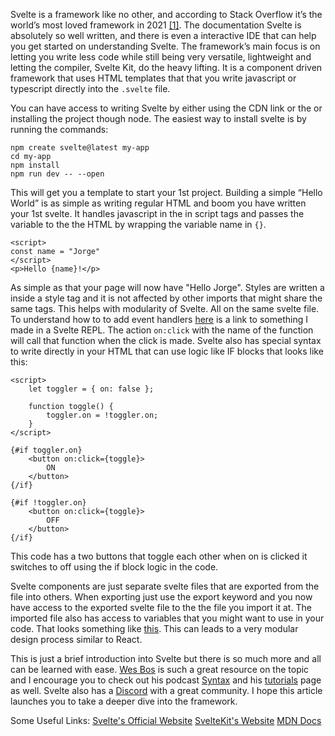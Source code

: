 Svelte is a framework like no other, and according to Stack Overflow it’s the world’s most loved framework in 2021 [[1]](https://insights.stackoverflow.com/survey/2021#most-loved-dreaded-and-wanted-webframe-love-dread). The documentation Svelte is absolutely so well written, and there is even a interactive IDE that can help you get started on understanding Svelte. The framework’s main focus is on letting you write less code while still being very versatile, lightweight and letting the compiler, Svelte Kit, do the heavy lifting. It is a component driven framework that uses HTML templates that that you write javascript or typescript directly into the `.svelte` file.

You can have access to writing Svelte by either using the CDN link or the or installing the project though node. The easiest way to install svelte is by running the commands:
```
npm create svelte@latest my-app
cd my-app
npm install
npm run dev -- --open
```
This will get you a template to start your 1st project. Building a simple “Hello World” is as simple as writing regular HTML and boom you have written your 1st svelte. It handles javascript in the in script tags and passes the variable to the the HTML by wrapping the variable name in `{}`.
```
<script>
const name = "Jorge"
</script>
<p>Hello {name}!</p>
```
As simple as that your page will now have "Hello Jorge". Styles are written a inside a style tag and it is not affected by other imports that might share the same tags. This helps with modularity of Svelte. All on the same svelte file. To understand how to to add event handlers [here](https://svelte.dev/repl/f9e5429cd9d343179a44478587a11747?version=3.49.0) is a link to something I made in a Svelte REPL. The action `on:click` with the name of the function will call that function when the click is made. Svelte also has special syntax to write directly in your HTML that can use logic like IF blocks that looks like this:
```
<script>
	let toggler = { on: false };

	function toggle() {
		toggler.on = !toggler.on;
	}
</script>

{#if toggler.on}
	<button on:click={toggle}>
		ON
	</button>
{/if}

{#if !toggler.on}
	<button on:click={toggle}>
		OFF
	</button>
{/if}
```
This code has a two buttons that toggle each other when on is clicked it switches to off using the if block logic in the code.


Svelte components are just separate svelte files that are exported from the file into others. When exporting just use the export keyword and you now have access to the exported svelte file to the the file you import it at. The imported file also has access to variables that you might want to use in your code. That looks something like [this](https://svelte.dev/tutorial/declaring-props). This can leads to a very modular design process similar to React. 

This is just a brief introduction into Svelte but there is so much more and all can be learned with ease. [Wes Bos](https://twitter.com/wesbos) is such a great resource on the topic and I encourage you to check out his podcast [Syntax](https://syntax.fm/) and his [tutorials](https://leveluptutorials.com/) page as well. Svelte also has a [Discord](https://discord.com/invite/yy75DKs) with a great community. I hope this article launches you to take a deeper dive into the framework. 


Some Useful Links:
[Svelte's Official Website](https://svelte.dev/)
[SvelteKit's Website](https://kit.svelte.dev/)
[MDN Docs](https://developer.mozilla.org/en-US/docs/Learn/Tools_and_testing/Client-side_JavaScript_frameworks/Svelte_getting_started)